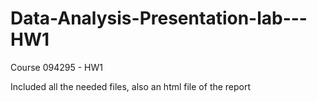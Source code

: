 # Data-Analysis-Presentation-lab---HW1
Course 094295 - HW1

Included all the needed files, also an html file of the report
